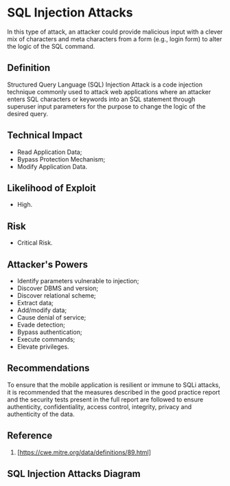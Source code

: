 # SQL Injection Attacks

In this type of attack, an attacker could provide malicious input with a clever mix of characters and meta characters from a form (e.g., login form) to alter the logic of the SQL command.


## Definition

Structured Query Language (SQL) Injection Attack is a code injection technique commonly used to attack web applications where an attacker enters SQL characters or keywords into an SQL statement through superuser input parameters for the purpose to change the logic of the desired query.

## Technical Impact
 * Read Application Data;
 * Bypass Protection Mechanism;
 * Modify Application Data.

## Likelihood of Exploit

 * High.

## Risk

 * Critical Risk.

## Attacker's Powers
 * Identify parameters vulnerable to injection;
 * Discover DBMS and version;
 * Discover relational scheme;
 * Extract data;
 * Add/modify data;
 * Cause denial of service;
 * Evade detection;
 * Bypass authentication;
 * Execute commands;
 * Elevate privileges.

## Recommendations

To ensure that the mobile application is resilient or immune to SQLi attacks, it is recommended that the measures described in the good practice report and the security tests present in the full report are followed to ensure authenticity, confidentiality, access control, integrity, privacy and authenticity of the data.

## Reference
 1. [https://cwe.mitre.org/data/definitions/89.html]
 
## SQL Injection Attacks Diagram


